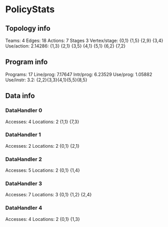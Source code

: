 # PolicyStats
## Topology info
Teams:		4
Edges:		18
Actions:	7
Stages		3
Vertex/stage:	{0,1} {1,5} {2,9} {3,4} 
Use/action:	2.14286: {1,3} {2,1} {3,5} {4,1} {5,1} {6,2} {7,2} 

## Program info
Programs:	17
Line/prog:	7.17647
Intr/prog:	6.23529
Use/prog:	1.05882
Use/instr:	3.2: {2,2}{3,3}{4,1}{5,5}{8,5}

## Data info

### DataHandler 0
Accesses:	4
Locations:	2
{1,1} {7,3} 

### DataHandler 1
Accesses:	2
Locations:	2
{0,1} {2,1} 

### DataHandler 2
Accesses:	5
Locations:	2
{0,1} {1,4} 

### DataHandler 3
Accesses:	7
Locations:	3
{0,1} {1,2} {2,4} 

### DataHandler 4
Accesses:	4
Locations:	2
{0,1} {1,3} 